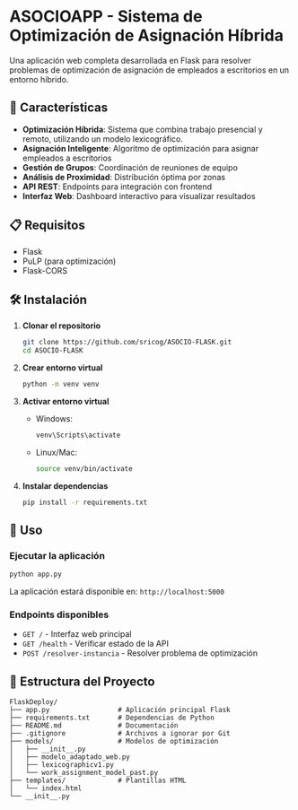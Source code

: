 # ASOCIOAPP - Sistema de Optimización de Asignación Híbrida

Una aplicación web completa desarrollada en Flask para resolver problemas de optimización de asignación de empleados a escritorios en un entorno híbrido.

## 🚀 Características

- **Optimización Híbrida**: Sistema que combina trabajo presencial y remoto, utilizando un modelo lexicográfico.
- **Asignación Inteligente**: Algoritmo de optimización para asignar empleados a escritorios
- **Gestión de Grupos**: Coordinación de reuniones de equipo
- **Análisis de Proximidad**: Distribución óptima por zonas
- **API REST**: Endpoints para integración con frontend
- **Interfaz Web**: Dashboard interactivo para visualizar resultados

## 📋 Requisitos

- Flask
- PuLP (para optimización)
- Flask-CORS

## 🛠️ Instalación

1. **Clonar el repositorio**
   ```bash
   git clone https://github.com/sricog/ASOCIO-FLASK.git
   cd ASOCIO-FLASK
   ```

2. **Crear entorno virtual**
   ```bash
   python -m venv venv
   ```

3. **Activar entorno virtual**
   - Windows:
     ```bash
     venv\Scripts\activate
     ```
   - Linux/Mac:
     ```bash
     source venv/bin/activate
     ```

4. **Instalar dependencias**
   ```bash
   pip install -r requirements.txt
   ```

## 🚀 Uso

### Ejecutar la aplicación

```bash
python app.py
```

La aplicación estará disponible en: `http://localhost:5000`

### Endpoints disponibles

- `GET /` - Interfaz web principal
- `GET /health` - Verificar estado de la API
- `POST /resolver-instancia` - Resolver problema de optimización


## 📁 Estructura del Proyecto

```
FlaskDeploy/
├── app.py                 # Aplicación principal Flask
├── requirements.txt       # Dependencias de Python
├── README.md              # Documentación
├── .gitignore             # Archivos a ignorar por Git
├── models/                # Modelos de optimización
│   ├── __init__.py
│   ├── modelo_adaptado_web.py
│   ├── lexicographicv1.py
│   └── work_assignment_model_past.py
├── templates/             # Plantillas HTML
│   └── index.html
└── __init__.py
```
